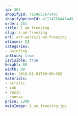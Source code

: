 ```yaml
---
id: 305
shopifyId: 7160655675497
shopifyOptionId: 41114768441449
order: 251
title: I am freezing
slug: i-am-freezing
url: art-works/i-am-freezing
aliases: []
categories:
- painting
inStock: true
isVisible: true
height: 80
width: 60
date: 2018-01-01T00:00:00Z
materials:
- acrylic
- ink
- resin
- canvas
price: 1200
mainImage: i_am_freezing.jpg
---
```

